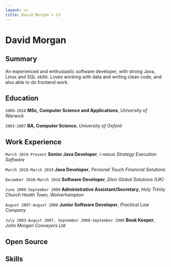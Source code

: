 ```yaml
---
layout: cv
title: David Morgan's CV
---
```

# David Morgan

## Summary
An experienced and enthusiastic software developer, with strong Java, Linux and SQL skills. Loves working with data and writing clean code, and also able to do frontend work.

## Education
`2009-2010`
**MSc, Computer Science and Applications**, *University of Warwick*

`2003-2007`
**BA, Computer Science**, *University of Oxford*

## Work Experience
`March 2019-Present`
**Senior Java Developer**, *i-nexus Strategy Execution Software*

`March 2018-March 2019`
**Java Developer**, *Personal Touch Financial Solutions*

`December 2010-March 2018`
**Software Developer**, *Dion Global Solutions (UK)*

`June 2009-September 2009`
**Administrative Assistant/Secretary**, *Holy Trinity Church Heath Town, Wolverhampton*

`August 2007-August 2008`
**Junior Software Developer**, *Practical Law Company*

`July 2003-August 2007, September 2008-September 2009`
**Book Keeper**, *John Morgan Conveyors Ltd*

## Open Source

## Skills


<!-- ### Footer

Last updated: May 2013 -->
